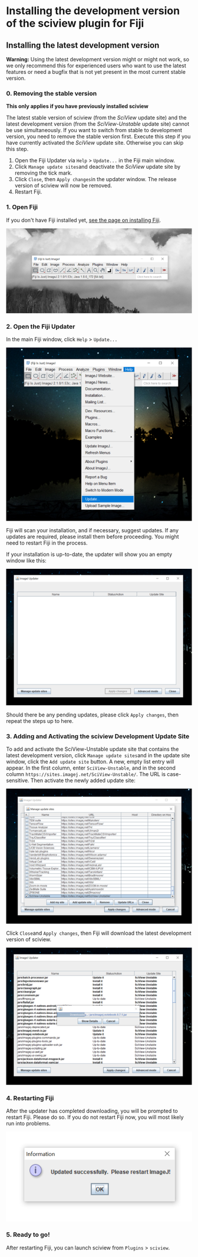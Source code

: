 # Installing the development version of the sciview plugin for Fiji

## Installing the latest development version

**Warning:** Using the latest development version might or might not work, so we only recommend this for experienced users who want to use the latest features or need a bugfix that is not yet present in the most current stable version.

### 0. Removing the stable version

**This only applies if you have previously installed sciview**

The latest stable version of sciview \(from the _SciView_ update site\) and the latest development version \(from the _SciView-Unstable_ update site\) cannot be use simultaneously. If you want to switch from stable to development version, you need to remove the stable version first. Execute this step if you have currently activated the _SciView_ update site. Otherwise you can skip this step.

1. Open the Fiji Updater via `Help` &gt; `Update...` in the Fiji main window.
2. Click `Manage update sites`and deactivate the _SciView_ update site by removing the tick mark.
3. Click `Close`, then `Apply changes`in the updater window. The release version of sciview will now be removed.
4. Restart Fiji.

### 1. Open Fiji

If you don't have Fiji installed yet, [see the page on installing Fiji](installing-fiji.md).

![](../.gitbook/assets/fiji-mainwindow%20%285%29.png)

### 2. Open the Fiji Updater

In the main Fiji window, click `Help` &gt; `Update...`

![](../.gitbook/assets/fiji-update%20%283%29.png)

Fiji will scan your installation, and if necessary, suggest updates. If any updates are required, please install them before proceeding. You might need to restart Fiji in the process.

If your installation is up-to-date, the updater will show you an empty window like this:

![](../.gitbook/assets/fiji-updater%20%282%29.png)

Should there be any pending updates, please click `Apply changes`, then repeat the steps up to here.

### 3. Adding and Activating the sciview Development Update Site

To add and activate the SciView-Unstable update site that contains the latest development version, click `Manage update sites`and in the update site window, click the `Add update site` button. A new, empty list entry will appear. In the first column, enter `SciView-Unstable`, and in the second column `https://sites.imagej.net/SciView-Unstable/`. The URL is case-sensitive. Then activate the newly added update site:

![](../.gitbook/assets/fiji-sciview-unstable%20%281%29.png)

Click `Close`and `Apply changes`, then Fiji will download the latest development version of sciview.

![](../.gitbook/assets/fiji-sciview-unstable-downloading%20%281%29.png)

### 4. Restarting Fiji

After the updater has completed downloading, you will be prompted to restart Fiji. Please do so. If you do not restart Fiji now, you will most likely run into problems.

![](../.gitbook/assets/fiji-restart%20%283%29.png)

### 5. Ready to go!

After restarting Fiji, you can launch sciview from `Plugins` &gt; `sciview`.

